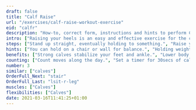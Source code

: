 ```yaml
---
draft: false
title: "Calf Raise"
url: "/exercises/calf-raise-workout-exercise"
eid: "calfr"
description: "How-to, correct form, instructions and hints to perform Calf Raise. Similar exercises and video demo"
intro: ["Raising your heels is an easy and effective exercise for the calves."]
steps: ["Stand up straight, eventually holding to something.", "Raise your heels until you are standing on your toes.", "Bring down the heels back to the floor.", "This is one repetition."]
hints: ["You can hold on a chair or wall for balance.", "Holding weights (bags or dumbbells) will make the exercise more effective.", "Calf raises can easily be done while in the morning mirror, or in front of the TV."]
benefits: ["Strong calves stabilize your feet and ankle.", "Lower body performance frequently depends on calves, strength them will make a difference.", "Advantage or explosiveness in sprinting.", "Protect knees on jumps, burpees and any impact actions."]
counting: ["Count moves along the day.", "Set a timer for 30secs of calf raises. The next day increase 2 seconds, and consecutively.", "Set a goal for 20 consecutive days, restart counting the days if the daily goal is missed."]
number: 3
similar: ["calves"]
OrderFull_Next: "stair"
OrderFull_Last: "lsit-r-leg"
muscles: ["Calves"]
flexibilities: ["Calves"]
date: 2021-03-16T11:41:25+01:00
---
```

